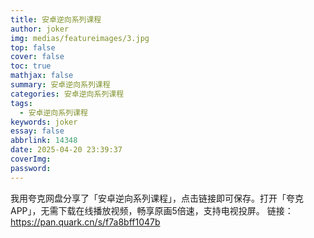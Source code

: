 ```yaml
---
title: 安卓逆向系列课程
author: joker
img: medias/featureimages/3.jpg
top: false
cover: false
toc: true
mathjax: false
summary: 安卓逆向系列课程
categories: 安卓逆向系列课程
tags:
  - 安卓逆向系列课程
keywords: joker
essay: false
abbrlink: 14348
date: 2025-04-20 23:39:37
coverImg:
password:
---
```


我用夸克网盘分享了「安卓逆向系列课程」，点击链接即可保存。打开「夸克APP」，无需下载在线播放视频，畅享原画5倍速，支持电视投屏。
链接：https://pan.quark.cn/s/f7a8bff1047b
